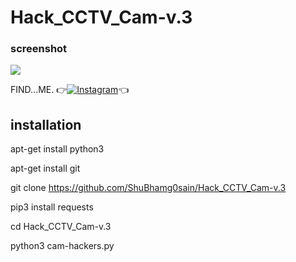 # Hack_CCTV_Cam-v.3



### screenshot
![ ](https://raw.githubusercontent.com/ShuBhamg0sain/Hack_CCTV_Cam-v.3/master/Screenshot_20200928_081406.jpg)

FIND...ME.
👉[![Instagram](https://img.shields.io/badge/INSTAGRAM-FOLLOW-red?style=for-the-badge&logo=instagram)](https://www.instagram.com/shubhamg_g0sain)👈


## installation

apt-get install python3

apt-get install git

git clone https://github.com/ShuBhamg0sain/Hack_CCTV_Cam-v.3

pip3 install requests

cd Hack_CCTV_Cam-v.3

python3 cam-hackers.py

